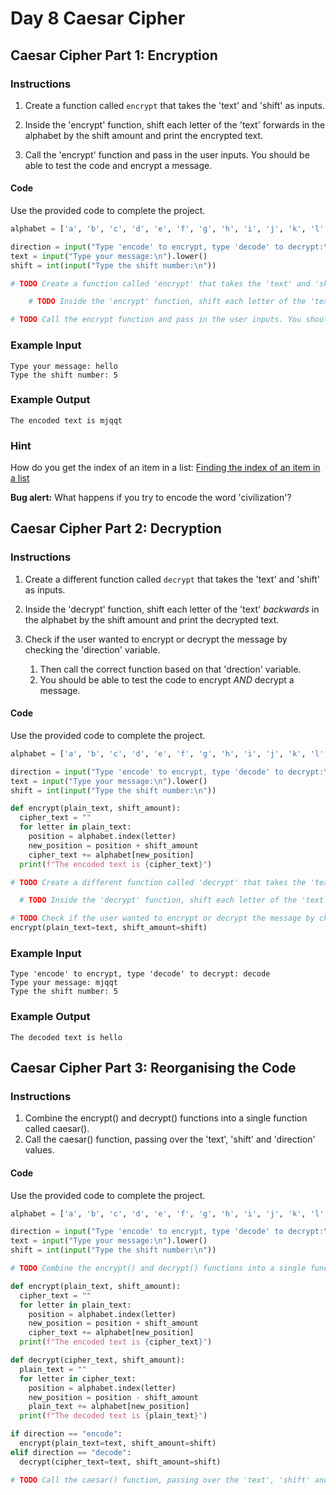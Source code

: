 # Day 8 Caesar Cipher

## Caesar Cipher Part 1: Encryption

### Instructions

1. Create a function called `encrypt` that takes the 'text' and 'shift' as inputs.

2. Inside the 'encrypt' function, shift each letter of the 'text' forwards in the alphabet by the shift amount and print the encrypted text.  

3. Call the 'encrypt' function and pass in the user inputs. You should be able to test the code and encrypt a message.

#### Code

Use the provided code to complete the project.

```python
alphabet = ['a', 'b', 'c', 'd', 'e', 'f', 'g', 'h', 'i', 'j', 'k', 'l', 'm', 'n', 'o', 'p', 'q', 'r', 's', 't', 'u', 'v', 'w', 'x', 'y', 'z']

direction = input("Type 'encode' to encrypt, type 'decode' to decrypt:\n")
text = input("Type your message:\n").lower()
shift = int(input("Type the shift number:\n"))

# TODO Create a function called 'encrypt' that takes the 'text' and 'shift' as inputs.

    # TODO Inside the 'encrypt' function, shift each letter of the 'text' forwards in the alphabet by the shift amount and print the encrypted text.  

# TODO Call the encrypt function and pass in the user inputs. You should be able to test the code and encrypt a message.
```

### Example Input

    Type your message: hello
    Type the shift number: 5

### Example Output

    The encoded text is mjqqt

### Hint

How do you get the index of an item in a list: [Finding the index of an item in a list](https://stackoverflow.com/questions/176918/finding-the-index-of-an-item-in-a-list)

**Bug alert:** What happens if you try to encode the word 'civilization'?

## Caesar Cipher Part 2: Decryption

### Instructions

1. Create a different function called `decrypt` that takes the 'text' and 'shift' as inputs.

2. Inside the 'decrypt' function, shift each letter of the 'text' *backwards* in the alphabet by the shift amount and print the decrypted text.

3. Check if the user wanted to encrypt or decrypt the message by checking the 'direction' variable.

    1. Then call the correct function based on that 'drection' variable.
    2. You should be able to test the code to encrypt *AND* decrypt a message.

#### Code

Use the provided code to complete the project.

```python
alphabet = ['a', 'b', 'c', 'd', 'e', 'f', 'g', 'h', 'i', 'j', 'k', 'l', 'm', 'n', 'o', 'p', 'q', 'r', 's', 't', 'u', 'v', 'w', 'x', 'y', 'z', 'a', 'b', 'c', 'd', 'e', 'f', 'g', 'h', 'i', 'j', 'k', 'l', 'm', 'n', 'o', 'p', 'q', 'r', 's', 't', 'u', 'v', 'w', 'x', 'y', 'z']

direction = input("Type 'encode' to encrypt, type 'decode' to decrypt:\n")
text = input("Type your message:\n").lower()
shift = int(input("Type the shift number:\n"))

def encrypt(plain_text, shift_amount):
  cipher_text = ""
  for letter in plain_text:
    position = alphabet.index(letter)
    new_position = position + shift_amount
    cipher_text += alphabet[new_position]
  print(f"The encoded text is {cipher_text}")

# TODO Create a different function called 'decrypt' that takes the 'text' and 'shift' as inputs.

  # TODO Inside the 'decrypt' function, shift each letter of the 'text' *backwards* in the alphabet by the shift amount and print the decrypted text.  

# TODO Check if the user wanted to encrypt or decrypt the message by checking the 'direction' variable. Then call the correct function based on that 'drection' variable. You should be able to test the code to encrypt *AND* decrypt a message.
encrypt(plain_text=text, shift_amount=shift)
```

### Example Input

    Type 'encode' to encrypt, type 'decode' to decrypt: decode
    Type your message: mjqqt
    Type the shift number: 5

### Example Output

    The decoded text is hello

## Caesar Cipher Part 3: Reorganising the Code

### Instructions

1. Combine the encrypt() and decrypt() functions into a single function called caesar().
2. Call the caesar() function, passing over the 'text', 'shift' and 'direction' values.

#### Code

Use the provided code to complete the project.

```python
alphabet = ['a', 'b', 'c', 'd', 'e', 'f', 'g', 'h', 'i', 'j', 'k', 'l', 'm', 'n', 'o', 'p', 'q', 'r', 's', 't', 'u', 'v', 'w', 'x', 'y', 'z', 'a', 'b', 'c', 'd', 'e', 'f', 'g', 'h', 'i', 'j', 'k', 'l', 'm', 'n', 'o', 'p', 'q', 'r', 's', 't', 'u', 'v', 'w', 'x', 'y', 'z']

direction = input("Type 'encode' to encrypt, type 'decode' to decrypt:\n")
text = input("Type your message:\n").lower()
shift = int(input("Type the shift number:\n"))

# TODO Combine the encrypt() and decrypt() functions into a single function called caesar(). 

def encrypt(plain_text, shift_amount):
  cipher_text = ""
  for letter in plain_text:
    position = alphabet.index(letter)
    new_position = position + shift_amount
    cipher_text += alphabet[new_position]
  print(f"The encoded text is {cipher_text}")

def decrypt(cipher_text, shift_amount):
  plain_text = ""
  for letter in cipher_text:
    position = alphabet.index(letter)
    new_position = position - shift_amount
    plain_text += alphabet[new_position]
  print(f"The decoded text is {plain_text}")

if direction == "encode":
  encrypt(plain_text=text, shift_amount=shift)
elif direction == "decode":
  decrypt(cipher_text=text, shift_amount=shift)

# TODO Call the caesar() function, passing over the 'text', 'shift' and 'direction' values.
```
